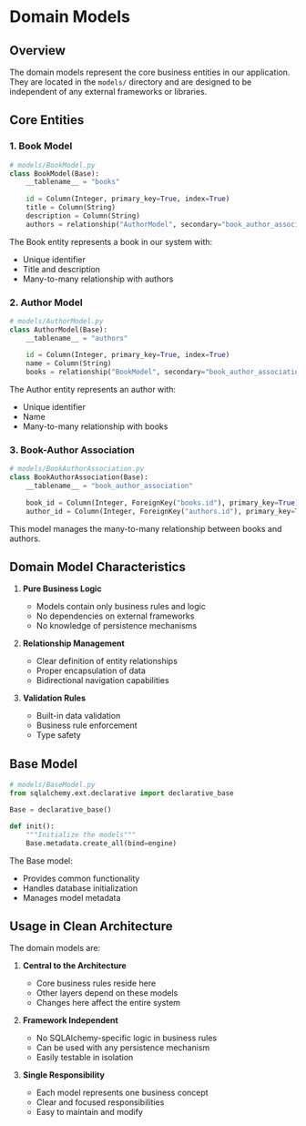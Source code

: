 # Domain Models

## Overview

The domain models represent the core business entities in our application. They are located in the `models/` directory and are designed to be independent of any external frameworks or libraries.

## Core Entities

### 1. Book Model

```python
# models/BookModel.py
class BookModel(Base):
    __tablename__ = "books"
    
    id = Column(Integer, primary_key=True, index=True)
    title = Column(String)
    description = Column(String)
    authors = relationship("AuthorModel", secondary="book_author_association")
```

The Book entity represents a book in our system with:
- Unique identifier
- Title and description
- Many-to-many relationship with authors

### 2. Author Model

```python
# models/AuthorModel.py
class AuthorModel(Base):
    __tablename__ = "authors"
    
    id = Column(Integer, primary_key=True, index=True)
    name = Column(String)
    books = relationship("BookModel", secondary="book_author_association")
```

The Author entity represents an author with:
- Unique identifier
- Name
- Many-to-many relationship with books

### 3. Book-Author Association

```python
# models/BookAuthorAssociation.py
class BookAuthorAssociation(Base):
    __tablename__ = "book_author_association"
    
    book_id = Column(Integer, ForeignKey("books.id"), primary_key=True)
    author_id = Column(Integer, ForeignKey("authors.id"), primary_key=True)
```

This model manages the many-to-many relationship between books and authors.

## Domain Model Characteristics

1. **Pure Business Logic**
   - Models contain only business rules and logic
   - No dependencies on external frameworks
   - No knowledge of persistence mechanisms

2. **Relationship Management**
   - Clear definition of entity relationships
   - Proper encapsulation of data
   - Bidirectional navigation capabilities

3. **Validation Rules**
   - Built-in data validation
   - Business rule enforcement
   - Type safety

## Base Model

```python
# models/BaseModel.py
from sqlalchemy.ext.declarative import declarative_base

Base = declarative_base()

def init():
    """Initialize the models"""
    Base.metadata.create_all(bind=engine)
```

The Base model:
- Provides common functionality
- Handles database initialization
- Manages model metadata

## Usage in Clean Architecture

The domain models are:
1. **Central to the Architecture**
   - Core business rules reside here
   - Other layers depend on these models
   - Changes here affect the entire system

2. **Framework Independent**
   - No SQLAlchemy-specific logic in business rules
   - Can be used with any persistence mechanism
   - Easily testable in isolation

3. **Single Responsibility**
   - Each model represents one business concept
   - Clear and focused responsibilities
   - Easy to maintain and modify 